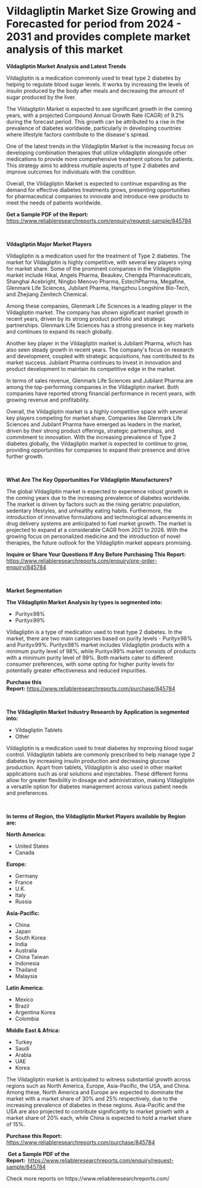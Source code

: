 <p><h1>Vildagliptin Market Size Growing and Forecasted for period from 2024 - 2031 and provides complete market analysis of this market</h1></p><p><strong>Vildagliptin Market Analysis and Latest Trends</strong></p>
<p><p>Vildagliptin is a medication commonly used to treat type 2 diabetes by helping to regulate blood sugar levels. It works by increasing the levels of insulin produced by the body after meals and decreasing the amount of sugar produced by the liver. </p><p>The Vildagliptin Market is expected to see significant growth in the coming years, with a projected Compound Annual Growth Rate (CAGR) of 9.2% during the forecast period. This growth can be attributed to a rise in the prevalence of diabetes worldwide, particularly in developing countries where lifestyle factors contribute to the disease's spread.</p><p>One of the latest trends in the Vildagliptin Market is the increasing focus on developing combination therapies that utilize vildagliptin alongside other medications to provide more comprehensive treatment options for patients. This strategy aims to address multiple aspects of type 2 diabetes and improve outcomes for individuals with the condition.</p><p>Overall, the Vildagliptin Market is expected to continue expanding as the demand for effective diabetes treatments grows, presenting opportunities for pharmaceutical companies to innovate and introduce new products to meet the needs of patients worldwide.</p></p>
<p><strong>Get a Sample PDF of the Report:&nbsp;</strong> <a href="https://www.reliableresearchreports.com/enquiry/request-sample/845784">https://www.reliableresearchreports.com/enquiry/request-sample/845784</a></p>
<p>&nbsp;</p>
<p><strong>Vildagliptin Major Market Players</strong></p>
<p><p>Vildagliptin is a medication used for the treatment of Type 2 diabetes. The market for Vildagliptin is highly competitive, with several key players vying for market share. Some of the prominent companies in the Vildagliptin market include Hikal, Angels Pharma, Beaukev, Chengda Pharmaceuticals, Shanghai Acebright, Ningbo Menovo Pharma, EstechPharma, Megafine, Glenmark Life Sciences, Jubilant Pharma, Hangzhou Longshine Bio-Tech, and Zhejiang Zenitech Chemical.</p><p>Among these companies, Glenmark Life Sciences is a leading player in the Vildagliptin market. The company has shown significant market growth in recent years, driven by its strong product portfolio and strategic partnerships. Glenmark Life Sciences has a strong presence in key markets and continues to expand its reach globally.</p><p>Another key player in the Vildagliptin market is Jubilant Pharma, which has also seen steady growth in recent years. The company's focus on research and development, coupled with strategic acquisitions, has contributed to its market success. Jubilant Pharma continues to invest in innovation and product development to maintain its competitive edge in the market.</p><p>In terms of sales revenue, Glenmark Life Sciences and Jubilant Pharma are among the top-performing companies in the Vildagliptin market. Both companies have reported strong financial performance in recent years, with growing revenue and profitability.</p><p>Overall, the Vildagliptin market is a highly competitive space with several key players competing for market share. Companies like Glenmark Life Sciences and Jubilant Pharma have emerged as leaders in the market, driven by their strong product offerings, strategic partnerships, and commitment to innovation. With the increasing prevalence of Type 2 diabetes globally, the Vildagliptin market is expected to continue to grow, providing opportunities for companies to expand their presence and drive further growth.</p></p>
<p>&nbsp;</p>
<p><strong>What Are The Key Opportunities For Vildagliptin Manufacturers?</strong></p>
<p><p>The global Vildagliptin market is expected to experience robust growth in the coming years due to the increasing prevalence of diabetes worldwide. The market is driven by factors such as the rising geriatric population, sedentary lifestyles, and unhealthy eating habits. Furthermore, the introduction of innovative formulations and technological advancements in drug delivery systems are anticipated to fuel market growth. The market is projected to expand at a considerable CAGR from 2021 to 2026. With the growing focus on personalized medicine and the introduction of novel therapies, the future outlook for the Vildagliptin market appears promising.</p></p>
<p><strong>Inquire or Share Your Questions If Any Before Purchasing This Report:</strong> <a href="https://www.reliableresearchreports.com/enquiry/pre-order-enquiry/845784">https://www.reliableresearchreports.com/enquiry/pre-order-enquiry/845784</a></p>
<p>&nbsp;</p>
<p><strong>Market Segmentation</strong></p>
<p><strong>The Vildagliptin Market Analysis by types is segmented into:</strong></p>
<p><ul><li>Purity≥98%</li><li>Purity≥99%</li></ul></p>
<p><p>Vildagliptin is a type of medication used to treat type 2 diabetes. In the market, there are two main categories based on purity levels - Purity≥98% and Purity≥99%. Purity≥98% market includes Vildagliptin products with a minimum purity level of 98%, while Purity≥99% market consists of products with a minimum purity level of 99%. Both markets cater to different consumer preferences, with some opting for higher purity levels for potentially greater effectiveness and reduced impurities.</p></p>
<p><strong>Purchase this Report:&nbsp;</strong><a href="https://www.reliableresearchreports.com/purchase/845784">https://www.reliableresearchreports.com/purchase/845784</a></p>
<p>&nbsp;</p>
<p><strong>The Vildagliptin Market Industry Research by Application is segmented into:</strong></p>
<p><ul><li>Vildagliptin Tablets</li><li>Other</li></ul></p>
<p><p>Vildagliptin is a medication used to treat diabetes by improving blood sugar control. Vildagliptin tablets are commonly prescribed to help manage type 2 diabetes by increasing insulin production and decreasing glucose production. Apart from tablets, Vildagliptin is also used in other market applications such as oral solutions and injectables. These different forms allow for greater flexibility in dosage and administration, making Vildagliptin a versatile option for diabetes management across various patient needs and preferences.</p></p>
<p>&nbsp;</p>
<p><strong>In terms of Region, the Vildagliptin Market Players available by Region are:</strong></p>
<p>
    <p> <strong> North America: </strong>
        <ul>
            <li>United States</li>
            <li>Canada</li>
        </ul>
        </p> 
    <p> <strong> Europe: </strong>
        <ul>
            <li>Germany</li>
            <li>France</li>
            <li>U.K.</li>
            <li>Italy</li>
            <li>Russia</li>
        </ul>
        </p> 
    <p> <strong> Asia-Pacific: </strong>
        <ul>
            <li>China</li>
            <li>Japan</li>
            <li>South Korea</li>
            <li>India</li>
            <li>Australia</li>
            <li>China Taiwan</li>
            <li>Indonesia</li>
            <li>Thailand</li>
            <li>Malaysia</li>
        </ul>
        </p> 
    <p> <strong> Latin America: </strong>
        <ul>
            <li>Mexico</li>
            <li>Brazil</li>
            <li>Argentina Korea</li>
            <li>Colombia</li>
        </ul>
        </p> 
    <p> <strong> Middle East & Africa: </strong>
        <ul>
            <li>Turkey</li>
            <li>Saudi</li>
            <li>Arabia</li>
            <li>UAE</li>
            <li>Korea</li>
        </ul>
    </p>
    </p>
<p><p>The Vildagliptin market is anticipated to witness substantial growth across regions such as North America, Europe, Asia-Pacific, the USA, and China. Among these, North America and Europe are expected to dominate the market with a market share of 30% and 25% respectively, due to the increasing prevalence of diabetes in these regions. Asia-Pacific and the USA are also projected to contribute significantly to market growth with a market share of 20% each, while China is expected to hold a market share of 15%.</p></p>
<p><strong>Purchase this Report: </strong><a href="https://www.reliableresearchreports.com/purchase/845784">https://www.reliableresearchreports.com/purchase/845784</a></p>
<p>&nbsp;<strong>Get a Sample PDF of the Report:&nbsp;&nbsp;</strong><a href="https://www.reliableresearchreports.com/enquiry/request-sample/845784">https://www.reliableresearchreports.com/enquiry/request-sample/845784</a></p>
<p><strong></strong></p>
<p>Check more reports on https://www.reliableresearchreports.com/</p>